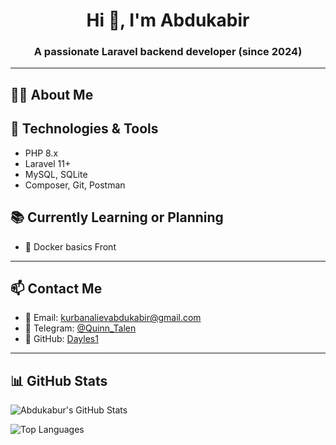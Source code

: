 <h1 align="center">Hi 👋, I'm Abdukabir</h1>
<h3 align="center">A passionate Laravel backend developer (since 2024)</h3>

---



## 🧑‍💻 About Me


## 🧰 Technologies & Tools

- PHP 8.x
- Laravel 11+
- MySQL, SQLite
- Composer, Git, Postman



## 📚 Currently Learning or Planning

- 🐳 Docker basics
Front


---

## 📫 Contact Me

- 📧 Email: kurbanalievabdukabir@gmail.com  
- 💬 Telegram: [@Quinn_Talen](https://t.me/Quinn_Talen)  
- 🐙 GitHub: [Dayles1](https://github.com/Dayles1)

---



## 📊 GitHub Stats

![Abdukabur's GitHub Stats](https://github-readme-stats.vercel.app/api?username=Dayles1&show_icons=true&theme=tokyonight)

![Top Languages](https://github-readme-stats.vercel.app/api/top-langs/?username=Dayles1&layout=compact&theme=tokyonight)
